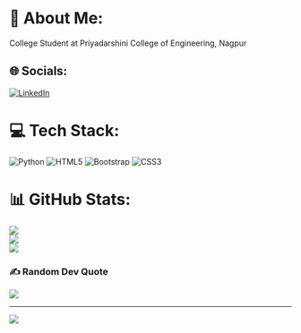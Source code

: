 # 💫 About Me:
College Student at Priyadarshini College of Engineering, Nagpur


## 🌐 Socials:
[![LinkedIn](https://img.shields.io/badge/LinkedIn-%230077B5.svg?logo=linkedin&logoColor=white)](https://linkedin.com/in/https://www.linkedin.com/in/yogendra-meshram-3490012a4/) 

# 💻 Tech Stack:
![Python](https://img.shields.io/badge/python-3670A0?style=for-the-badge&logo=python&logoColor=ffdd54) ![HTML5](https://img.shields.io/badge/html5-%23E34F26.svg?style=for-the-badge&logo=html5&logoColor=white) ![Bootstrap](https://img.shields.io/badge/bootstrap-%238511FA.svg?style=for-the-badge&logo=bootstrap&logoColor=white) ![CSS3](https://img.shields.io/badge/css3-%231572B6.svg?style=for-the-badge&logo=css3&logoColor=white)
# 📊 GitHub Stats:
![](https://github-readme-stats.vercel.app/api?username=yogendra-2k24&theme=shadow_green&hide_border=false&include_all_commits=false&count_private=false)<br/>
![](https://github-readme-streak-stats.herokuapp.com/?user=yogendra-2k24&theme=shadow_green&hide_border=false)<br/>
![](https://github-readme-stats.vercel.app/api/top-langs/?username=yogendra-2k24&theme=shadow_green&hide_border=false&include_all_commits=false&count_private=false&layout=compact)

### ✍️ Random Dev Quote
![](https://quotes-github-readme.vercel.app/api?type=horizontal&theme=tokyonight)

---
[![](https://visitcount.itsvg.in/api?id=yogendra-2k24&icon=0&color=3)](https://visitcount.itsvg.in)
